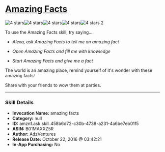 # [Amazing Facts](http://alexa.amazon.com/#skills/amzn1.ask.skill.458b6d72-c30b-4738-a231-4a6be7eb01f5)
![4 stars](../../images/ic_star_black_18dp_1x.png)![4 stars](../../images/ic_star_black_18dp_1x.png)![4 stars](../../images/ic_star_black_18dp_1x.png)![4 stars](../../images/ic_star_black_18dp_1x.png)![4 stars](../../images/ic_star_border_black_18dp_1x.png) 2

To use the Amazing Facts skill, try saying...

* *Alexa, ask Amazing Facts to tell me an amazing fact*

* *Open Amazing Facts and fill me with knowledge*

* *Start Amazing Facts and give me a fact*

The world is an amazing place, remind yourself of it's wonder with these amazing facts!

Share with your friends to wow them at parties.

***

### Skill Details

* **Invocation Name:** amazing facts
* **Category:** null
* **ID:** amzn1.ask.skill.458b6d72-c30b-4738-a231-4a6be7eb01f5
* **ASIN:** B01MAXXZ5R
* **Author:** AdzVentures
* **Release Date:** October 22, 2016 @ 03:42:21
* **In-App Purchasing:** No
